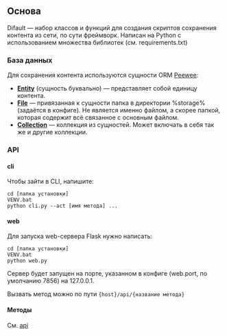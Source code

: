 ## Основа

Difault — набор классов и функций для создания скриптов сохранения контента из сети, по сути фреймворк. Написан на Python с использованием множества библиотек (см. requirements.txt)

### База данных

Для сохранения контента используются сущности ORM [Peewee](https://docs.peewee-orm.com/en/latest/): 

- [**Entity**](entity.md) (сущность буквально) — представляет собой единицу контента.
- [**File**](file.md) — привязанная к сущности папка в директории %storage% (задаётся в конфиге). Не является именно файлом, а скорее папкой, которая содержит всё связанное с основным файлом.
- [**Collection**](collection.md) — коллекция из сущностей. Может включать в себя так же и другие коллекции.

### API

#### cli

Чтобы зайти в CLI, напишите:
```
cd [папка установки]
VENV.bat
python cli.py --act [имя метода] ...
```

#### web

Для запуска web-сервера Flask нужно написать:
```
cd [папка установки]
VENV.bat
python web.py
```

Сервер будет запущен на порте, указанном в конфиге (web.port, по умолчанию 7856) на 127.0.0.1.

Вызвать метод можно по пути `{host}/api/{название метода}`

#### Методы

См. [api](api.md)
